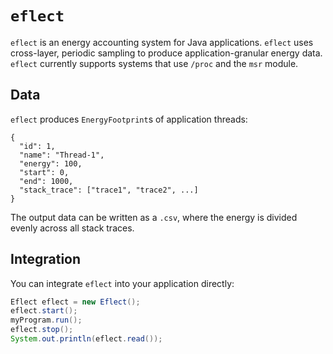 # `eflect`

`eflect` is an energy accounting system for Java applications. `eflect` uses cross-layer, periodic sampling to produce application-granular energy data. `eflect` currently supports systems that use `/proc` and the `msr` module.

## Data

`eflect` produces `EnergyFootprint`s of application threads:

```
{
  "id": 1,
  "name": "Thread-1",
  "energy": 100,
  "start": 0,
  "end": 1000,
  "stack_trace": ["trace1", "trace2", ...]
}
```

The output data can be written as a `.csv`, where the energy is divided evenly across all stack traces.

## Integration

You can integrate `eflect` into your application directly:

```java
Eflect eflect = new Eflect();
eflect.start();
myProgram.run();
eflect.stop();
System.out.println(eflect.read());
```
